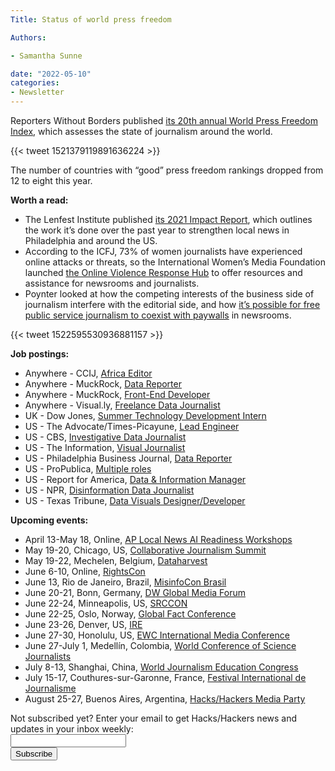 ```yaml
---
Title: Status of world press freedom

Authors: 

- Samantha Sunne

date: "2022-05-10" 
categories: 
- Newsletter 
---
```


Reporters Without Borders published [its 20th annual World Press Freedom Index](https://rsf.org/en/index), which assesses the state of journalism around the world. 

{{< tweet 1521379119891636224 >}}

The number of countries with “good” press freedom rankings dropped from 12 to eight this year.

**Worth a read:**



* The Lenfest Institute published [its 2021 Impact Report](https://www.lenfestinstitute.org/2021-lenfest-institute-impact-report/), which outlines the work it’s done over the past year to strengthen local news in Philadelphia and around the US.
* According to the ICFJ, 73% of women journalists have experienced online attacks or threats, so the International Women’s Media Foundation launched [the Online Violence Response Hub](https://onlineviolenceresponsehub.org/) to offer resources and assistance for newsrooms and journalists.
* Poynter looked at how the competing interests of the business side of journalism interfere with the editorial side, and how [it’s possible for free public service journalism to coexist with paywalls](https://www.poynter.org/commentary/analysis/2022/how-free-service-journalism-and-paywalls-can-coexist/) in newsrooms.

{{< tweet 1522595530936881157 >}}

**Job postings:**



* Anywhere - CCIJ, [Africa Editor](https://ccij.io/africa-editor-job-opening/)
* Anywhere - MuckRock, [Data Reporter](https://www.muckrock.com/jobs/)
* Anywhere - MuckRock, [Front-End Developer](https://www.muckrock.com/jobs/)
* Anywhere - Visual.ly, [Freelance Data Journalist](https://visual.ly/content/data-journalist-freelance)
* UK - Dow Jones, [Summer Technology Development Intern](https://www.cisionjobs.co.uk/job/107663/summer-2022-technology-development-internship/)
* US - The Advocate/Times-Picayune, [Lead Engineer](https://workforcenow.adp.com/mascsr/default/mdf/recruitment/recruitment.html?cid=5435dcca-10a4-4d70-a522-64e8ecfa3a7d&ccId=19000101_000001&lang=en_US&jobId=9200388520318_1&source=EN)
* US - CBS, [Investigative Data Journalist](https://www.ire.org/job-center/investigative-data-journalist/)
* US - The Information, [Visual Journalist](https://boards.greenhouse.io/theinformation/jobs/5115101003)
* US - Philadelphia Business Journal, [Data Reporter](https://talkingbiznews.com/biz-news-help-wanted/full-time/philadelphia-biz-journal-seeks-a-data-reporter/)
* US - ProPublica, [Multiple roles](https://www.propublica.org/jobs/)
* US - Report for America, [Data & Information Manager](https://inn.org/job/the-groundtruth-project-inc-8-data-and-information-manager-report-for-america/)
* US - NPR, [Disinformation Data Journalist](https://recruiting.ultipro.com/NAT1011NATPR/JobBoard/af823b19-a43b-4cda-b6c2-c06508d84cf6/OpportunityDetail?opportunityId=71a850ae-4cce-4719-a1f6-91dbf29954f4)
* US - Texas Tribune, [Data Visuals Designer/Developer](https://www.texastribune.org/jobs/designer-developer-data-visuals/)

**Upcoming events:**



* April 13-May 18, Online, [AP Local News AI Readiness Workshops](https://edmaker.co/ap/readiness-workshops/local-news-ai)
* May 19-20, Chicago, US, [Collaborative Journalism Summit](https://collaborativejournalism.org/cjs2022/)
* May 19-22, Mechelen, Belgium, [Dataharvest](https://dataharvest.eu/)
* June 6-10, Online, [RightsCon](https://www.rightscon.org/)
* June 13, Rio de Janeiro, Brazil, [MisinfoCon Brasil](https://misinfocon.com/lupa-and-hacks-hackers-announce-misinfocon-brasil-on-combating-disinformation-in-the-brazilian-4b3524555738)
* June 20-21, Bonn, Germany, [DW Global Media Forum](https://www.dw.com/en/shaping-tomorrow-now/a-59407905)
* June 22-24, Minneapolis, US, [SRCCON](https://srccon.org)
* June 22-25, Oslo, Norway, [Global Fact Conference](https://www.poynter.org/fact-checking/2021/fact-checkers-will-meet-oslo-for-the-first-in-person-global-fact-conference-in-two-years/)
* June 23-26, Denver, US, [IRE](https://www.ire.org/training/conferences/)
* June 27-30, Honolulu, US, [EWC International Media Conference](https://www.eastwestcenter.org/professional-development/seminars-journalism-programs/ewc-international-media-conference)
* June 27-July 1, Medellín, Colombia, [World Conference of Science Journalists](https://wfsj.org/world-conference-on-science-journalists/)
* July 8-13, Shanghai, China, [World Journalism Education Congress](https://wjec.net/china-to-host-2022-world-journalism-education-congress/)
* July 15-17, Couthures-sur-Garonne, France, [Festival International de Journalisme](https://festivalinternationaldejournalisme.com/)
* August 25-27, Buenos Aires, Argentina, [Hacks/Hackers Media Party](https://www.mediaparty.info/)

<div id="mc_embed_signup"><form id="mc-embedded-subscribe-form" class="validate" action="//hackshackers.us1.list-manage.com/subscribe/post?u=c56f2e53d5ed6ef87f8aaa75c&amp;id=fb2bc6f10b" method="post" name="mc-embedded-subscribe-form" novalidate="" target="_blank">

<div id="mc_embed_signup_scroll">

<div class="mc-field-group"><label for="mce-EMAIL">Not subscribed yet? Enter your email to get Hacks/Hackers news and updates in your inbox weekly:  </label></div>

<div class="mc-field-group"><input id="mce-EMAIL" class="required email" name="EMAIL" type="email" value="" /></div>

<!-- real people should not fill this in and expect good things - do not remove this or risk form bot signups-->

<div style="position: absolute; left: -5000px;"><input tabindex="-1" name="b_c56f2e53d5ed6ef87f8aaa75c_fb2bc6f10b" type="text" value="" /></div>

<div class="clear"><input id="mc-embedded-subscribe" class="button" name="subscribe" type="submit" value="Subscribe" /></div>

</div>

</form></div>

<!--End mc_embed_signup-->

<meta name="twitter:card" content="summary">

<meta name="twitter:image:src" content="https://hackshackers.com/content-images/about/hackshackers_logomark.png">
